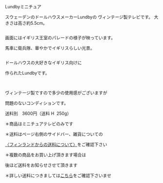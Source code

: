 <link rel="stylesheet" type="text/css" href="/assets/css/styles.css">

Lundbyミニチュア

スウェーデンのドールハウスメーカーLundbyの
 ヴィンテージ製テレビです。
 大きさは高さ約5.5cm。

<img alt="" src="http://blog.cnobi.jp/v1/blog/user/71e35865e9e62f3f9d70420d6124d2ab/1306877562"/> 

画面にはイギリス王室のパレードの様子が映っています。

馬車に衛兵隊、華やかでイギリスらしい光景。

 

<img alt="" src="http://blog.cnobi.jp/v1/blog/user/71e35865e9e62f3f9d70420d6124d2ab/1306877563"/> 

ドールハウスの大好きなイギリス向けに

作られたLundbyです。

<img alt="" src="http://blog.cnobi.jp/v1/blog/user/71e35865e9e62f3f9d70420d6124d2ab/1306877564"/> 

<img alt="" src="http://blog.cnobi.jp/v1/blog/user/71e35865e9e62f3f9d70420d6124d2ab/1306877565"/> 

ヴィンテージ製ですので多少の使用感がございますが

問題のないコンディションです。

送料別　3600円（送料 H  250g）

＊商品はミニチュアテレビのみです

＊送料はページ右側のサイドバー、雑貨についての

[〈フィンランドからの送料について〉](https://dkzakka.github.io/2005/03/31/雑貨について.html)をご確認下さい

＊複数の商品をお買い上げ頂きます場合は

後ほど送料をお知らせさせて頂きます

＊詳しい送料につきましては[こちら](http://dkzakka.blog.shinobi.jp/Entry/3385/)をご確認下さいませ